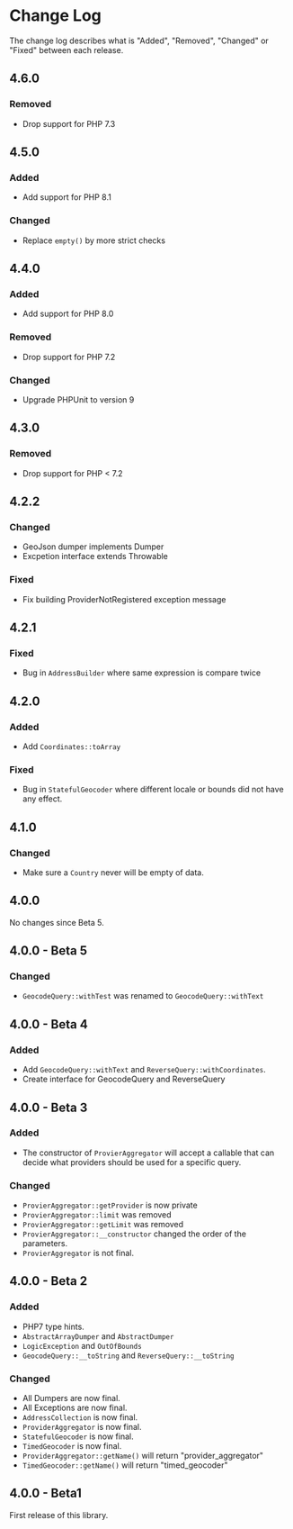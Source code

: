 # Change Log

The change log describes what is "Added", "Removed", "Changed" or "Fixed" between each release.

## 4.6.0

### Removed

- Drop support for PHP 7.3

## 4.5.0

### Added

- Add support for PHP 8.1

### Changed

- Replace `empty()` by more strict checks

## 4.4.0

### Added

- Add support for PHP 8.0

### Removed

- Drop support for PHP 7.2

### Changed

- Upgrade PHPUnit to version 9

## 4.3.0

### Removed

- Drop support for PHP < 7.2

## 4.2.2

### Changed

- GeoJson dumper implements Dumper
- Excpetion interface extends Throwable

### Fixed

- Fix building ProviderNotRegistered exception message

## 4.2.1

### Fixed

- Bug in `AddressBuilder` where same expression is compare twice

## 4.2.0

### Added

- Add `Coordinates::toArray`

### Fixed

- Bug in `StatefulGeocoder` where different locale or bounds did not have any effect.

## 4.1.0

### Changed

- Make sure a `Country` never will be empty of data.

## 4.0.0

No changes since Beta 5.

## 4.0.0 - Beta 5

### Changed

- `GeocodeQuery::withTest` was renamed to `GeocodeQuery::withText`

## 4.0.0 - Beta 4

### Added

- Add `GeocodeQuery::withText` and `ReverseQuery::withCoordinates`.
- Create interface for GeocodeQuery and ReverseQuery

## 4.0.0 - Beta 3

### Added

- The constructor of `ProvierAggregator` will accept a callable that can decide what providers should be used for a specific query.

### Changed

- `ProvierAggregator::getProvider` is now private
- `ProvierAggregator::limit` was removed
- `ProvierAggregator::getLimit` was removed
- `ProvierAggregator::__constructor` changed the order of the parameters.
- `ProvierAggregator` is not final.

## 4.0.0 - Beta 2

### Added

- PHP7 type hints.
- `AbstractArrayDumper` and `AbstractDumper`
- `LogicException` and `OutOfBounds`
- `GeocodeQuery::__toString` and `ReverseQuery::__toString`

### Changed

- All Dumpers are now final.
- All Exceptions are now final.
- `AddressCollection` is now final.
- `ProviderAggregator` is now final.
- `StatefulGeocoder` is now final.
- `TimedGeocoder` is now final.
- `ProviderAggregator::getName()` will return "provider_aggregator"
- `TimedGeocoder::getName()` will return "timed_geocoder"

## 4.0.0 - Beta1

First release of this library.
